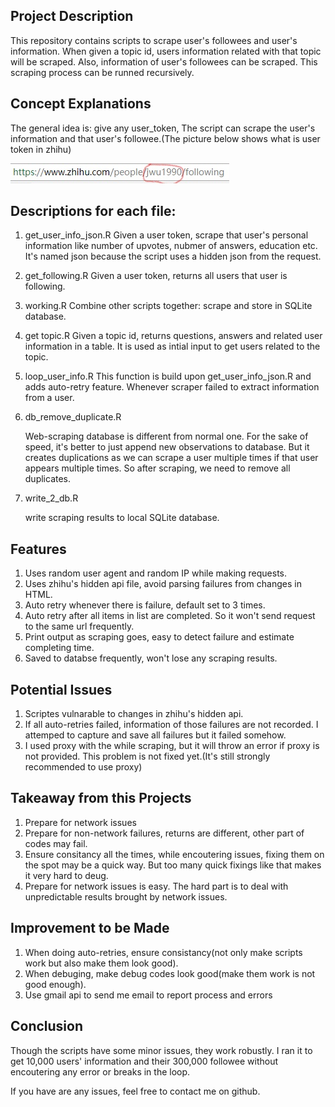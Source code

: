 ## Project Description
This repository contains scripts to scrape user's followees and user's information. When given a topic id, users information related with that topic will be scraped. Also, information of user's followees can be scraped. This scraping process can be runned recursively.

## Concept Explanations

The general idea is: give any user_token, The script can scrape the user's information and that user's followee.(The picture below shows what is user token in zhihu)

![user_token](www/Inkeduser_token_LI.jpg)



## Descriptions for each file:
1. get_user_info_json.R
  Given a user token, scrape that user's personal information like number of upvotes, nubmer of answers, education etc. It's named json because the script uses a hidden json from the request.

2. get_following.R
  Given a user token, returns all users that user is following. 

3. working.R
  Combine other scripts together: scrape and store in SQLite database.

4. get topic.R
  Given a topic id, returns questions, answers and related user information in a table. It is used as intial input to get users related to the topic.

5. loop_user_info.R
  This function is build upon get_user_info_json.R and adds auto-retry feature. Whenever scraper failed to extract information from a user.

6. db_remove_duplicate.R


   Web-scraping database is different from normal one. For the sake of speed, it's better to just append new observations to database. But it creates duplications as we can scrape a user multiple times if that user appears multiple times. So after scraping, we need to remove all duplicates.

7. write_2_db.R

   write scraping results to local SQLite database.

## Features

1. Uses random user agent and random IP while making requests.
1. Uses zhihu's hidden api file, avoid parsing failures from changes in HTML.
2. Auto retry whenever there is failure, default set to 3 times.
3. Auto retry after all items in list are completed. So it won't send request to the same url frequently.
4. Print output as scraping goes, easy to detect failure and estimate completing time.
5. Saved to databse frequently, won't lose any scraping results.

## Potential Issues

1. Scriptes vulnarable to changes in zhihu's hidden api.
3. If all auto-retries failed, information of those failures are not recorded. I attemped to capture and save all failures but it failed somehow.
4. I used proxy with the while scraping, but it will throw an error if proxy is not provided. This problem is not fixed yet.(It's still strongly recommended to use proxy)

## Takeaway from this Projects



1. Prepare for network issues
2. Prepare for non-network failures, returns are different, other part of codes may fail.
3. Ensure consitancy all the times, while encoutering issues, fixing  them on the spot may be a quick way. But too many quick fixings like that makes it very hard to deug.
4. Prepare for network issues is easy. The hard part is to deal with unpredictable results brought by network issues.

## Improvement to be Made

1. When doing auto-retries, ensure consistancy(not only make scripts work but also make them look good).
2. When debuging, make debug codes look good(make them work is not good enough).
3. Use gmail api to send me email to report process and errors

## Conclusion

Though the scripts have some minor issues, they work robustly. I ran it to get 10,000 users'  information and their 300,000 followee without encoutering any error or breaks in the loop. 

If you have are any issues, feel free to contact me on github. 
